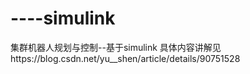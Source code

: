 # ----simulink
集群机器人规划与控制--基于simulink
具体内容讲解见https://blog.csdn.net/yu__shen/article/details/90751528
